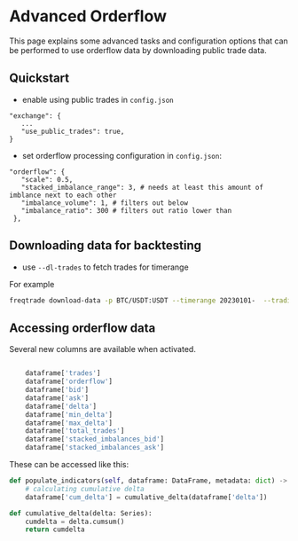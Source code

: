 # Advanced Orderflow

This page explains some advanced tasks and configuration options that can be performed to use orderflow data by downloading public trade data.


## Quickstart

- enable using public trades in `config.json`
```
"exchange": {
   ...
   "use_public_trades": true,
}
```
- set orderflow processing configuration in `config.json`:
 ```
"orderflow": {
    "scale": 0.5, 
    "stacked_imbalance_range": 3, # needs at least this amount of imblance next to each other
    "imbalance_volume": 1, # filters out below
    "imbalance_ratio": 300 # filters out ratio lower than
  },
```

## Downloading data for backtesting

- use `--dl-trades` to fetch trades for timerange

For example
``` bash
freqtrade download-data -p BTC/USDT:USDT --timerange 20230101-  --trading-mode futures  --timeframes 5m --dl-trades
```


## Accessing orderflow data

Several new columns are available when activated.
``` python

    dataframe['trades']
    dataframe['orderflow']
    dataframe['bid']
    dataframe['ask']
    dataframe['delta']
    dataframe['min_delta']
    dataframe['max_delta']
    dataframe['total_trades']
    dataframe['stacked_imbalances_bid']
    dataframe['stacked_imbalances_ask']
```

These can be accessed like this:
``` python
def populate_indicators(self, dataframe: DataFrame, metadata: dict) -> DataFrame:
    # calculating cumulative delta
    dataframe['cum_delta'] = cumulative_delta(dataframe['delta'])

def cumulative_delta(delta: Series):
    cumdelta = delta.cumsum()
    return cumdelta

```
